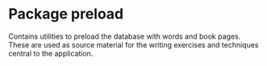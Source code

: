 # Package preload

Contains utilities to preload the database with words and book pages.
These are used as source material for the writing exercises and techniques
central to the application.
